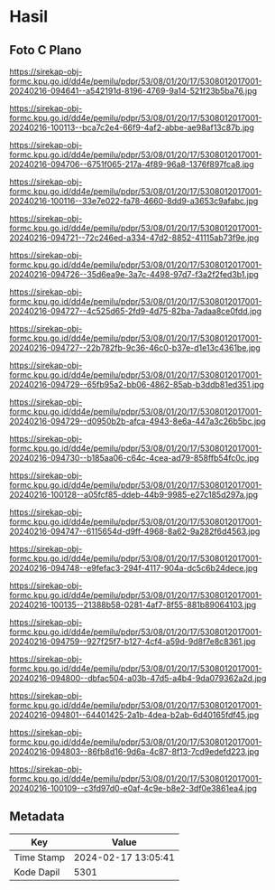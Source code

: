 # Hasil

## Foto C Plano

https://sirekap-obj-formc.kpu.go.id/dd4e/pemilu/pdpr/53/08/01/20/17/5308012017001-20240216-094641--a542191d-8196-4769-9a14-521f23b5ba76.jpg

https://sirekap-obj-formc.kpu.go.id/dd4e/pemilu/pdpr/53/08/01/20/17/5308012017001-20240216-100113--bca7c2e4-66f9-4af2-abbe-ae98af13c87b.jpg

https://sirekap-obj-formc.kpu.go.id/dd4e/pemilu/pdpr/53/08/01/20/17/5308012017001-20240216-094706--6751f065-217a-4f89-96a8-1376f897fca8.jpg

https://sirekap-obj-formc.kpu.go.id/dd4e/pemilu/pdpr/53/08/01/20/17/5308012017001-20240216-100116--33e7e022-fa78-4660-8dd9-a3653c9afabc.jpg

https://sirekap-obj-formc.kpu.go.id/dd4e/pemilu/pdpr/53/08/01/20/17/5308012017001-20240216-094721--72c246ed-a334-47d2-8852-41115ab73f9e.jpg

https://sirekap-obj-formc.kpu.go.id/dd4e/pemilu/pdpr/53/08/01/20/17/5308012017001-20240216-094726--35d6ea9e-3a7c-4498-97d7-f3a2f2fed3b1.jpg

https://sirekap-obj-formc.kpu.go.id/dd4e/pemilu/pdpr/53/08/01/20/17/5308012017001-20240216-094727--4c525d65-2fd9-4d75-82ba-7adaa8ce0fdd.jpg

https://sirekap-obj-formc.kpu.go.id/dd4e/pemilu/pdpr/53/08/01/20/17/5308012017001-20240216-094727--22b782fb-9c36-46c0-b37e-d1e13c4361be.jpg

https://sirekap-obj-formc.kpu.go.id/dd4e/pemilu/pdpr/53/08/01/20/17/5308012017001-20240216-094729--65fb95a2-bb06-4862-85ab-b3ddb81ed351.jpg

https://sirekap-obj-formc.kpu.go.id/dd4e/pemilu/pdpr/53/08/01/20/17/5308012017001-20240216-094729--d0950b2b-afca-4943-8e6a-447a3c26b5bc.jpg

https://sirekap-obj-formc.kpu.go.id/dd4e/pemilu/pdpr/53/08/01/20/17/5308012017001-20240216-094730--b185aa06-c64c-4cea-ad79-858ffb54fc0c.jpg

https://sirekap-obj-formc.kpu.go.id/dd4e/pemilu/pdpr/53/08/01/20/17/5308012017001-20240216-100128--a05fcf85-ddeb-44b9-9985-e27c185d297a.jpg

https://sirekap-obj-formc.kpu.go.id/dd4e/pemilu/pdpr/53/08/01/20/17/5308012017001-20240216-094747--6115654d-d9ff-4968-8a62-9a282f6d4563.jpg

https://sirekap-obj-formc.kpu.go.id/dd4e/pemilu/pdpr/53/08/01/20/17/5308012017001-20240216-094748--e9fefac3-294f-4117-904a-dc5c6b24dece.jpg

https://sirekap-obj-formc.kpu.go.id/dd4e/pemilu/pdpr/53/08/01/20/17/5308012017001-20240216-100135--21388b58-0281-4af7-8f55-881b89064103.jpg

https://sirekap-obj-formc.kpu.go.id/dd4e/pemilu/pdpr/53/08/01/20/17/5308012017001-20240216-094759--927f25f7-b127-4cf4-a59d-9d8f7e8c8361.jpg

https://sirekap-obj-formc.kpu.go.id/dd4e/pemilu/pdpr/53/08/01/20/17/5308012017001-20240216-094800--dbfac504-a03b-47d5-a4b4-9da079362a2d.jpg

https://sirekap-obj-formc.kpu.go.id/dd4e/pemilu/pdpr/53/08/01/20/17/5308012017001-20240216-094801--64401425-2a1b-4dea-b2ab-6d40165fdf45.jpg

https://sirekap-obj-formc.kpu.go.id/dd4e/pemilu/pdpr/53/08/01/20/17/5308012017001-20240216-094803--86fb8d16-9d6a-4c87-8f13-7cd9edefd223.jpg

https://sirekap-obj-formc.kpu.go.id/dd4e/pemilu/pdpr/53/08/01/20/17/5308012017001-20240216-100109--c3fd97d0-e0af-4c9e-b8e2-3df0e3861ea4.jpg


## Metadata

| Key        | Value               |
| ---------- | ------------------- |
| Time Stamp | 2024-02-17 13:05:41 |
| Kode Dapil | 5301                |



